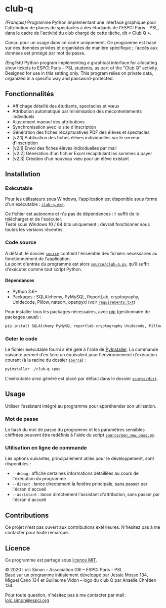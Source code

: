 # club-q

*(Français)*
Programme Python implémentant une interface graphique pour l'attribution de places de spectacles à des étudiants de l'ESPCI Paris - PSL, dans le cadre de l'activité du club chargé de cette tâche, dit « Club Q ».

Conçu pour un usage dans ce cadre uniquement. Ce programme est basé sur des données privées et organisées de manière spécifique ; l'accès aux données est protégé par mot de passe.

*(English)*
Python program implementing a graphical interface for allocating show tickets to ESPCI Paris - PSL students, as part of the "Club Q" activity. Designed for use in this setting only. This program relies on private data, organized in a specific way and password-protected.


## Fonctionnalités

* Affichage détaillé des étudiants, spectacles et vœux
* Attribution automatique par minimisation des mécontentements individuels
* Ajustement manuel des attributions
* Synchronisation avec le site d'inscription
* Génération des fiches récapitulatives PDF des élèves et spectacles
* [v2.1] Publication des fiches élèves individuelles sur le serveur d'inscription
* [v2.1] Envoi des fiches élèves individuelles par mail
* [v2.2] Génération d'un fichier Excel récapitulant les sommes à payer
* [v2.3] Création d'un nouveau vœu pour un élève existant

## Installation

### Exécutable

Pour les utilisateurs sous Windows, l'application est disponible sous forme d'un exécutable : [`club-q.exe`](club-q.exe).

Ce fichier est autonome et n'a pas de dépendances : il suffit de le télécharger et de l'exécuter.  \
Testé sous Windows 10 / 64 bits uniquement ; devrait fonctionner sous toutes les versions récentes.


### Code source

À défaut, le dossier [`source`](source/club-q.py) contient l'ensemble des fichiers nécessaires au fonctionnement de l'application.  \
Le point d'entrée du programme est alors [`source/club-q.py`](source/club-q.py), qu'il suffit d'exécuter comme tout script Python.


#### Dépendances

* Python 3.6+
* Packages : SQLAlchemy, PyMySQL, ReportLab, cryptography, Unidecode, Pillow, natsort, openpyxl (voir [`requirements.txt`](requirements.txt))

Pour installer tous les packages nécessaires, avec [pip](https://pip.pypa.io/en/stable/) (gestionnaire de packages usuel) :

```bash
pip install SQLAlchemy PyMySQL reportlab cryptography Unidecode, Pillow, natsort
```

### Geler le code

Le fichier exécutable fourni a été gelé à l'aide de [PyInstaller](https://pypi.org/project/pyinstaller/). La commande suivante permet d'en faire un équivalent pour l'environnement d'exécution courant (à la racine du dossier [`source`](source/club-q.py)) :

```bash
pyinstaller ./club-q.spec
```

L'exécutable ainsi généré est placé par défaut dans le dossier [`source/dist`](source/dist).

## Usage

Utiliser l'assistant intégré au programme pour appréhender son utilisation.

### Mot de passe

Le hash du mot de passe du programme et les paramètres sensibles chiffrées peuvent être redéfinis à l'aide du script [`source/gen_new_pass.py`](source/gen_new_pass.py).

### Utilisation en ligne de commande
Les options suivantes, principalement utiles pour le développement, sont disponibles :

* `--debug` : affiche certaines informations détaillées au cours de l'exécution du programme
* `--direct` : lance directement la fenêtre principale, sans passer par l'écran d'accueil
* `--assistant` : lance directement l'assistant d'attribution, sans passer par l'écran d'accueil


## Contributions

Ce projet n'est pas ouvert aux contributions extérieures. N'hésitez pas à me contacter pour toute remarque.


## Licence

Ce programme est partagé sous [licence MIT](https://choosealicense.com/licenses/mit/).

© 2020 Loïc Simon – Association GRI – ESPCI Paris - PSL  \
Basé sur un programme initialement développé par Jessie Mosso 134, Miguel Cano 134 et Guillaume Vidon – logo du club Q par Anaëlle Chrétien 134

Pour toute question, n'hésitez pas à me contacter par mail : [loic.simon@espci.org](mailto:loic.simon@espci.org)
